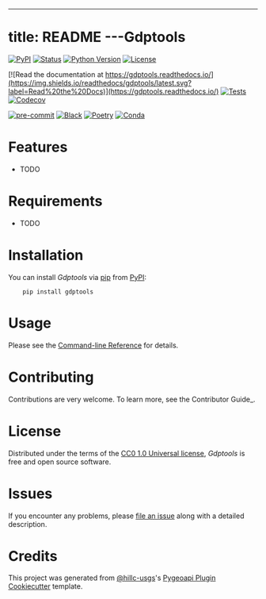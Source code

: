 ---

title: README
---Gdptools
========

[![PyPI](https://img.shields.io/pypi/v/gdptools.svg)](https://pypi.org/project/gdptools/)
[![Status](https://img.shields.io/pypi/status/gdptools.svg)](https://pypi.org/project/gdptools/)
[![Python Version](https://img.shields.io/pypi/pyversions/gdptools)](https://pypi.org/project/gdptools)
[![License](https://img.shields.io/pypi/l/gdptools)](https://creativecommons.org/publicdomain/zero/1.0/legalcode)

[![Read the documentation at https://gdptools.readthedocs.io/](https://img.shields.io/readthedocs/gdptools/latest.svg?label=Read%20the%20Docs)](https://gdptools.readthedocs.io/)
[![Tests](https://code.usgs.gov/wma/nhgf/toolsteam/gdptools/workflows/Tests/badge.svg)](https://code.usgs.gov/wma/nhgf/toolsteam/gdptools/actions?workflow=Tests)
[![Codecov](https://codecov.io/gh/wma/nhgf/toolsteam/gdptools/branch/main/graph/badge.svg)](https://codecov.io/gh/wma/nhgf/toolsteam/gdptools)

[![pre-commit](https://img.shields.io/badge/pre--commit-enabled-brightgreen?logo=pre-commit&logoColor=white)](https://code.usgs.gov/pre-commit/pre-commit)
[![Black](https://img.shields.io/badge/code%20style-black-000000.svg)](https://code.usgs.gov/psf/black)
[![Poetry](https://img.shields.io/badge/poetry-enabled-blue)](https://python-poetry.org/)
[![Conda](https://img.shields.io/badge/conda-enabled-green)](https://anaconda.org/)

# Features

- TODO

# Requirements

- TODO

# Installation

You can install _Gdptools_ via [pip](https://pip.pypa.io/) from [PyPI](https://pypi.org/):

        pip install gdptools

# Usage

Please see the [Command-line Reference](Usage_) for details.

# Contributing

Contributions are very welcome. To learn more, see the Contributor Guide\_.

# License

Distributed under the terms of the [CC0 1.0 Universal license](https://creativecommons.org/publicdomain/zero/1.0/legalcode), _Gdptools_ is free and open source software.

# Issues

If you encounter any problems, please [file an issue](https://code.usgs.gov/wma/nhgf/toolsteam/gdptools/issues) along with a detailed description.

# Credits

This project was generated from [@hillc-usgs](https://code.usgs.gov/hillc-usgs)'s [Pygeoapi Plugin Cookiecutter](https://code.usgs.gov/wma/nhgf/pygeoapi-plugin-cookiecutter) template.
